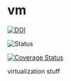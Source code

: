 vm
==

[![DOI](https://zenodo.org/badge/4102/sinfallas/vm.svg)](https://zenodo.org/badge/latestdoi/4102/sinfallas/vm)

![Status](https://api.travis-ci.org/sinfallas/vm.svg) 

[![Coverage Status](https://coveralls.io/repos/sinfallas/vm/badge.svg?branch=master&service=github)](https://coveralls.io/github/sinfallas/vm?branch=master)

virtualization stuff
